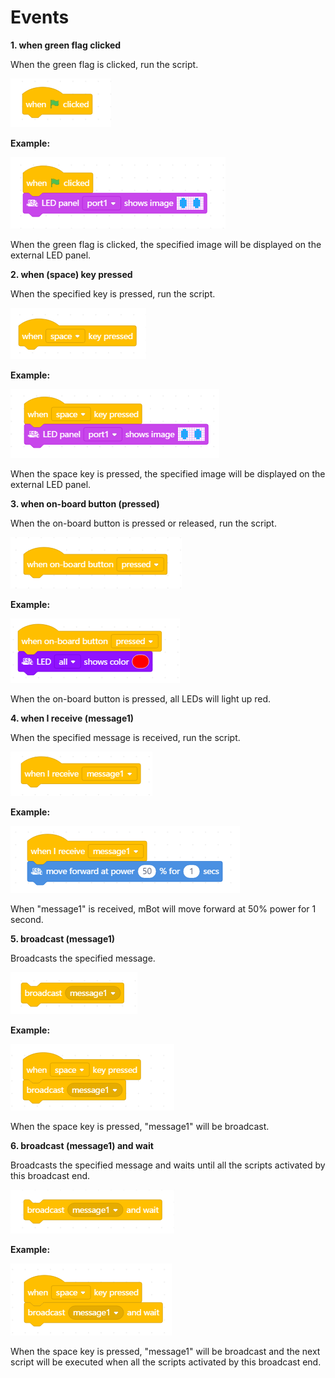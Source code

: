 # Events

**1. when green flag clicked**

When the green flag is clicked, run the script.

![](../../../../.gitbook/assets/0%20%2811%29.png)

**Example:**

![](../../../../.gitbook/assets/1%20%283%29.png)

When the green flag is clicked, the specified image will be displayed on the external LED panel.

**2. when \(space\) key pressed**

When the specified key is pressed, run the script.

![](../../../../.gitbook/assets/2%20%285%29.png)

**Example:**

![](../../../../.gitbook/assets/3%20%288%29.png)

When the space key is pressed, the specified image will be displayed on the external LED panel.

**3. when on-board button \(pressed\)**

When the on-board button is pressed or released, run the script.

![](../../../../.gitbook/assets/4%20%284%29.png)

**Example:**

![](../../../../.gitbook/assets/5%20%2812%29.png)

When the on-board button is pressed, all LEDs will light up red.

**4. when I receive \(message1\)**

When the specified message is received, run the script.

![](../../../../.gitbook/assets/6%20%2811%29.png)

**Example:**

![](../../../../.gitbook/assets/7%20%281%29.png)

When "message1" is received, mBot will move forward at 50% power for 1 second.

**5. broadcast \(message1\)**

Broadcasts the specified message.

![](../../../../.gitbook/assets/8%20%2811%29.png)

**Example:**

![](../../../../.gitbook/assets/9%20%282%29.png)

When the space key is pressed, "message1" will be broadcast.

**6. broadcast \(message1\) and wait**

Broadcasts the specified message and waits until all the scripts activated by this broadcast end.

![](../../../../.gitbook/assets/10.png)

**Example:**

![](../../../../.gitbook/assets/11%20%287%29.png)

When the space key is pressed, "message1" will be broadcast and the next script will be executed when all the scripts activated by this broadcast end.

